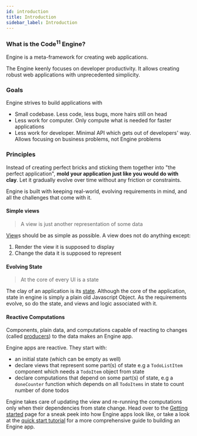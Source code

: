 ```yaml
---
id: introduction
title: Introduction
sidebar_label: Introduction
---
```


### What is the Code<sup>11</sup> Engine?

Engine is a meta-framework for creating web applications.

The Engine keenly focuses on developer productivity. It allows creating robust
web applications with unprecedented simplicity.

### Goals

Engine strives to build applications with

- Small codebase. Less code, less bugs, more hairs still on head
- Less work for computer. Only compute what is needed for faster applications
- Less work for developer. Minimal API which gets out of developers' way. Allows
  focusing on business problems, not Engine problems

### Principles

Instead of creating perfect bricks and sticking them together into "the perfect
application", **mold your application just like you would do with clay**. Let it
gradually evolve over time without any friction or constraints.

Engine is built with keeping real-world, evolving requirements in mind, and all
the challenges that come with it.

#### Simple views

> A view is just another representation of some data

[View](/docs/api/view)s should be as simple as possible.
A view does not do anything except:

1. Render the view it is supposed to display
2. Change the data it is supposed to represent

#### Evolving State

> At the core of every UI is a state

The clay of an application is its [state](/docs/concepts/state). Although the
core of the application, state in engine is simply a plain old Javascript
Object. As the requirements evolve, so do the state, and views and logic
associated with it.

#### Reactive Computations

Components, plain data, and computations capable of reacting to changes
(called [producers](/docs/api/producer)) to the data makes an Engine app.

Engine apps are reactive. They start with:

- an initial state (which can be empty as well)
- declare views that represent some part(s) of state e.g a
  `TodoListItem` component which needs a `TodoItem` object from state
- declare computations that depend on some part(s) of state, e.g a `doneCounter`
  function which depends on all `TodoItems` in state to count number of done
  todos

Engine takes care of updating the view and re-running the computations only when
their dependencies from state change. Head over to the [Getting
started](/docs/usage) page for a sneak peek into how Engine apps look like, or
take a look at the [quick start tutorial](/docs/tutorials/react/setup) for a
more comprehensive guide to building an Engine app.
